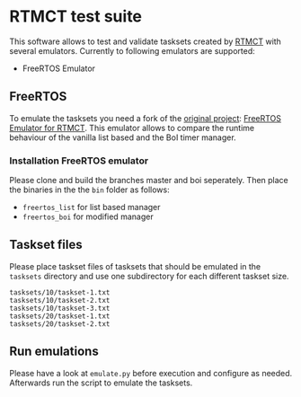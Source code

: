 <!--- RTMCT test suite - README -->
<!--- Written by Marcel Ebbrecht <marcel.ebbrecht@tu-dortmund.de> -->

# RTMCT test suite

This software allows to test and validate tasksets created by [RTMCT](https://github.com/marcelebbrecht/rtmct) with several emulators. Currently to following emulators are supported:
- FreeRTOS Emulator

## FreeRTOS

To emulate the tasksets you need a fork of the [original project](https://github.com/alxhoff/FreeRTOS-Emulator): [FreeRTOS Emulator for RTMCT](https://github.com/marcelebbrecht/rtmct-emulator-test-freertos). This emulator allows to compare the runtime behaviour of the vanilla list based and the BoI timer manager.

### Installation FreeRTOS emulator

Please clone and build the branches master and boi seperately. Then place the binaries in the the ``bin`` folder as follows:
- ```freertos_list``` for list based manager
- ```freertos_boi``` for modified manager

## Taskset files

Please place taskset files of tasksets that should be emulated in the ```tasksets``` directory and use one subdirectory for each different taskset size.

```
tasksets/10/taskset-1.txt
tasksets/10/taskset-2.txt
tasksets/10/taskset-3.txt
tasksets/20/taskset-1.txt
tasksets/20/taskset-2.txt
```

## Run emulations

Please have a look at ```emulate.py``` before execution and configure as needed. Afterwards run the script to emulate the tasksets.
